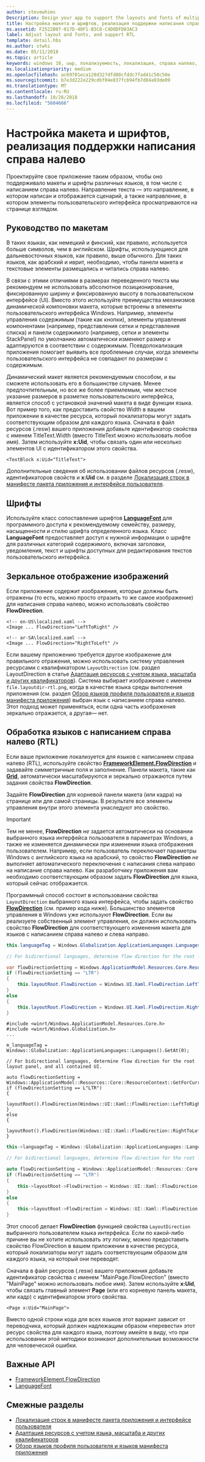 ```yaml
---
author: stevewhims
Description: Design your app to support the layouts and fonts of multiple languages, including RTL (right-to-left) flow direction.
title: Настройка макета и шрифтов, реализация поддержки написания справа налево
ms.assetid: F2522B07-017D-40F1-B3C8-C4D0DFD03AC3
label: Adjust layout and fonts, and support RTL
template: detail.hbs
ms.author: stwhi
ms.date: 05/11/2018
ms.topic: article
keywords: windows 10, uwp, локализуемость, локализация, справа налево, слева направо
ms.localizationpriority: medium
ms.openlocfilehash: ac69701eca128d327dfd80cfddc7fad41c50c50e
ms.sourcegitcommit: b7e3d222e229cdbf04e837fcb94fb7d84a93de09
ms.translationtype: MT
ms.contentlocale: ru-RU
ms.lasthandoff: 10/26/2018
ms.locfileid: "5604666"
---
```

# <a name="adjust-layout-and-fonts-and-support-rtl"></a>Настройка макета и шрифтов, реализация поддержки написания справа налево
Проектируйте свое приложение таким образом, чтобы оно поддерживало макеты и шрифты различных языков, в том числе с написанием справа налево. Направление текста — это направление, в котором написан и отображается сценарий, а также направление, в котором элементы пользовательского интерфейса просматриваются на странице взглядом.

## <a name="layout-guidelines"></a>Руководство по макетам
В таких языках, как немецкий и финский, как правило, используется больше символов, чем в английском. Шрифты, использующиеся для дальневосточных языков, как правило, выше обычного. Для таких языков, как арабский и иврит, необходимо, чтобы панели макета и текстовые элементы размещались и читались справа налево.

В связи с этими отличиями в размерах переведенного текста мы рекомендуем не использовать абсолютное позиционирование, фиксированную ширину и фиксированную высоту в пользовательском интерфейсе (UI). Вместо этого используйте преимущества механизмов динамической компоновки макета, которые встроены в элементы пользовательского интерфейса Windows. Например, элементы управления содержимым (такие как кнопки), элементы управления компонентами (например, представления сетки и представления списка) и панели содержимого (например, сетки и элементы StackPanel) по умолчанию автоматически изменяют размер и адаптируются в соответствии с содержимым. Псевдолокализация приложения помогает выявить все проблемные случаи, когда элементы пользовательского интерфейса не совпадают по размерам с содержимым.

Динамический макет является рекомендуемым способом, и вы сможете использовать его в большинстве случаев. Менее предпочтительным, но все же более приемлемым, чем жесткое указание размеров в разметке пользовательского интерфейса, является способ с установкой значений макета в виде функции языка. Вот пример того, как предоставить свойство Width в вашем приложении в качестве ресурса, который локализаторы могут задать соответствующим образом для каждого языка. Сначала в файл ресурсов (.resw) вашего приложения добавьте идентификатор свойства с именем TitleText.Width (вместо TitleText можно использовать любое имя). Затем используйте **x:Uid**, чтобы связать один или несколько элементов UI с идентификатором этого свойства.

```xaml
<TextBlock x:Uid="TitleText">
```

Дополнительные сведения об использовании файлов ресурсов (.resw), идентификаторов свойств и **x:Uid** см. в разделе [Локализация строк в манифесте пакета приложения и интерфейсе пользователя](../../app-resources/localize-strings-ui-manifest.md).

## <a name="fonts"></a>Шрифты
Используйте класс сопоставления шрифтов [**LanguageFont**](/uwp/api/Windows.Globalization.Fonts.LanguageFont?branch=live) для программного доступа к рекомендуемому семейству, размеру, насыщенности и стилю шрифта определенного языка. Класс **LanguageFont** предоставляет доступ к нужной информации о шрифте для различных категорий содержимого, включая заголовки, уведомления, текст и шрифты доступных для редактирования текстов пользовательского интерфейса.

## <a name="mirroring-images"></a>Зеркальное отображение изображений
Если приложение содержит изображения, которые должны быть отражены (то есть, можно просто отразить то же самое изображение) для написания справа налево, можно использовать свойство **FlowDirection**.

```xaml
<!-- en-US\localized.xaml -->
<Image ... FlowDirection="LeftToRight" />

<!-- ar-SA\localized.xaml -->
<Image ... FlowDirection="RightToLeft" />
```

Если вашему приложению требуется другое изображение для правильного отражения, можно использовать систему управления ресурсами с квалификатором `LayoutDirection` (см. раздел LayoutDirection в статье [Адаптация ресурсов с учетом языка, масштаба и других квалификаторов](../../app-resources/tailor-resources-lang-scale-contrast.md#layoutdirection)). Система выбирает изображение с именем `file.layoutdir-rtl.png`, когда в качестве языка среды выполнения приложения (см. раздел [Обзор языков профиля пользователя и языков манифеста приложения](manage-language-and-region.md)) выбран язык с написанием справа налево. Этот подход может применяться, если одна часть изображения зеркально отражается, а другая— нет.

## <a name="handling-right-to-left-rtl-languages"></a>Обработка языков с написанием справа налево (RTL)
Если ваше приложение локализуется для языков с написанием справа налево (RTL), используйте свойство [**FrameworkElement.FlowDirection**](/uwp/api/Windows.UI.Xaml.FrameworkElement.FlowDirection) и задавайте симметричные поля и заполнение. Панели макета, такие как [**Grid**](/uwp/api/Windows.UI.Xaml.Controls.Grid?branch=live), автоматически масштабируются и зеркально отражаются путем задания свойства **FlowDirection**.

Задайте **FlowDirection** для корневой панели макета (или кадра) на странице или для самой страницы. В результате все элементы управления внутри этого элемента унаследуют это свойство.

> [!IMPORTANT]
> Тем не менее, **FlowDirection** *не* задается автоматически на основании выбранного языка интерфейса пользователя в параметрах Windows, а также не изменяется динамически при изменении языка отображения пользователем. Например, если пользователь переключает параметры Windows с английского языка на арабский, то свойство **FlowDirection** *не* выполняет автоматического переключения с написания слева направо на написание справа налево. Как разработчику приложения вам необходимо соответствующим образом задать **FlowDirection** для языка, который сейчас отображается.

Программный способ состоит в использовании свойства `LayoutDirection` выбранного языка интерфейса, чтобы задать свойство [**FlowDirection**](/uwp/api/Windows.UI.Xaml.FrameworkElement.FlowDirection) (см. пример кода ниже). Большинство элементов управления в Windows уже используют **FlowDirection**. Если вы реализуете собственный элемент управления, он должен использовать свойство **FlowDirection** для соответствующего изменения макета для языков с написанием справа налево и слева направо.

```csharp    
this.languageTag = Windows.Globalization.ApplicationLanguages.Languages[0];

// For bidirectional languages, determine flow direction for the root layout panel, and all contained UI.

var flowDirectionSetting = Windows.ApplicationModel.Resources.Core.ResourceContext.GetForCurrentView().QualifierValues["LayoutDirection"];
if (flowDirectionSetting == "LTR")
{
    this.layoutRoot.FlowDirection = Windows.UI.Xaml.FlowDirection.LeftToRight;
}
else
{
    this.layoutRoot.FlowDirection = Windows.UI.Xaml.FlowDirection.RightToLeft;
}
```

```cppwinrt
#include <winrt/Windows.ApplicationModel.Resources.Core.h>
#include <winrt/Windows.Globalization.h>
...

m_languageTag = Windows::Globalization::ApplicationLanguages::Languages().GetAt(0);

// For bidirectional languages, determine flow direction for the root layout panel, and all contained UI.

auto flowDirectionSetting = Windows::ApplicationModel::Resources::Core::ResourceContext::GetForCurrentView().QualifierValues().Lookup(L"LayoutDirection");
if (flowDirectionSetting == L"LTR")
{
    layoutRoot().FlowDirection(Windows::UI::Xaml::FlowDirection::LeftToRight);
}
else
{
    layoutRoot().FlowDirection(Windows::UI::Xaml::FlowDirection::RightToLeft);
}
```

```cpp
this->languageTag = Windows::Globalization::ApplicationLanguages::Languages->GetAt(0);

// For bidirectional languages, determine flow direction for the root layout panel, and all contained UI.

auto flowDirectionSetting = Windows::ApplicationModel::Resources::Core::ResourceContext::GetForCurrentView()->QualifierValues->Lookup("LayoutDirection");
if (flowDirectionSetting == "LTR")
{
    this->layoutRoot->FlowDirection = Windows::UI::Xaml::FlowDirection::LeftToRight;
}
else
{
    this->layoutRoot->FlowDirection = Windows::UI::Xaml::FlowDirection::RightToLeft;
}
```

Этот способ делает **FlowDirection** функцией свойства `LayoutDirection` выбранного пользователем языка интерфейса. Если по какой-либо причине вы не хотите использовать эту логику, можно предоставить свойство FlowDirection в вашем приложении в качестве ресурса, который локализаторы могут задать соответствующим образом для каждого языка, на который они переводят.

Сначала в файл ресурсов (.resw) вашего приложения добавьте идентификатор свойства с именем "MainPage.FlowDirection" (вместо "MainPage" можно использовать любое имя). Затем используйте **x:Uid**, чтобы связать главный элемент **Page** (или его корневую панель макета, или кадр) с идентификатором этого свойства.

```xaml
<Page x:Uid="MainPage">
```

Вместо одной строки кода для всех языков этот вариант зависит от переводчика, который должен надлежащим образом «перевести» этот ресурс свойства для каждого языка, поэтому имейте в виду, что при использовании этой методики возникают дополнительные возможности для человеческой ошибки.

## <a name="important-apis"></a>Важные API
* [FrameworkElement.FlowDirection](/uwp/api/Windows.UI.Xaml.FrameworkElement.FlowDirection)
* [LanguageFont](/uwp/api/Windows.Globalization.Fonts.LanguageFont?branch=live)

## <a name="related-topics"></a>Смежные разделы
* [Локализация строк в манифесте пакета приложения и интерфейсе пользователя](../../app-resources/localize-strings-ui-manifest.md)
* [Адаптация ресурсов с учетом языка, масштаба и других квалификаторов](../../app-resources/tailor-resources-lang-scale-contrast.md)
* [Обзор языков профиля пользователя и языков манифеста приложения](manage-language-and-region.md)